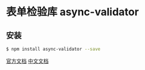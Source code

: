 # 表单检验库 async-validator

## 安装
```bash
$ npm install async-validator --save
```
[官方文档](https://github.com/yiminghe/async-validator)
[中文文档](https://github.com/MageeLin/async-validator-source-code-analysis)
